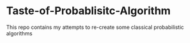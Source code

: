 # Taste-of-Probablisitc-Algorithm
This repo contains my attempts to re-create some classical probabilistic algorithms
